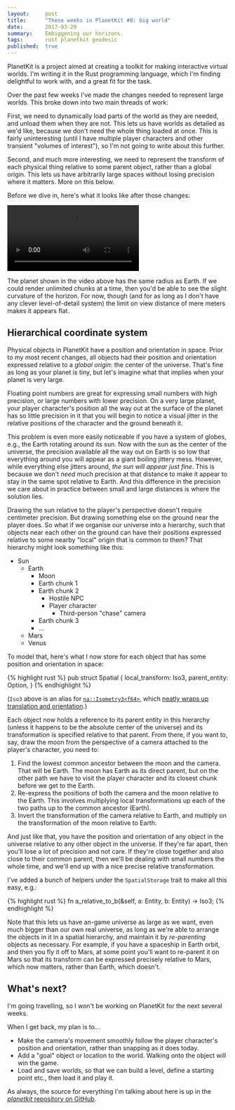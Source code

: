 ```yaml
---
layout:     post
title:      "These weeks in PlanetKit #8: big world"
date:       2017-03-29
summary:    Embiggening our horizons.
tags:       rust planetkit geodesic
published:  true
---
```


PlanetKit is a project aimed at creating a toolkit for making interactive virtual worlds. I'm writing it in the Rust programming language, which I'm finding delightful to work with, and a great fit for the task.

Over the past few weeks I've made the changes needed to represent large worlds. This broke down into two main threads of work:

First, we need to dynamically load parts of the world as they are needed, and unload them when they are not. This lets us have worlds as detailed as we'd like, because we don't need the whole thing loaded at once. This is fairly uninteresting (until I have multiple player characters and other transient "volumes of interest"), so I'm not going to write about this further.

Second, and much more interesting, we need to represent the transform of each physical thing relative to some parent object, rather than a global origin. This lets us have arbitrarily large spaces without losing precision where it matters. More on this below.

Before we dive in, here's what it looks like after those changes:

<video src="/videos/running-around2-low.mp4" autoplay loop>
    Sorry, your browser doesn't support embedded videos, but don't worry, you can <a href="/videos/running-around2-low.mp4">download it</a> and watch it with your favorite video player!
</video>

The planet shown in the video above has the same radius as Earth. If we could render unlimited chunks at a time, then you'd be able to see the slight curvature of the horizon. For now, though (and for as long as I don't have any clever level-of-detail system) the limit on view distance of mere meters makes it appears flat.


## Hierarchical coordinate system

Physical objects in PlanetKit have a position and orientation in space. Prior to my most recent changes, all objects had their position and orientation expressed relative to a _global origin_: the center of the universe. That's fine as long as your planet is tiny, but let's imagine what that implies when your planet is very large.

Floating point numbers are great for expressing small numbers with high precision, or large numbers with lower precision. On a very large planet, your player character's position all the way out at the surface of the planet has so little precision in it that you will begin to notice a visual jitter in the relative positions of the character and the ground beneath it.

This problem is even more easily noticeable if you have a system of globes, e.g., the Earth rotating around its sun. Now with the sun as the center of the universe, the precision available all the way out on Earth is so low that everything around you will appear as a giant boiling jittery mess. However, while everything else jitters around, _the sun will appear just fine_. This is because we don't _need_ much precision at that distance to make it appear to stay in the same spot relative to Earth. And this difference in the precision we care about in practice between small and large distances is where the solution lies.

Drawing the sun relative to the player's perspective doesn't require centimeter precision. But drawing something else on the ground near the player does. So what if we organise our universe into a hierarchy, such that objects near each other on the ground can have their positions expressed relative to some nearby "local" origin that is common to them? That hierarchy might look something like this:

- Sun
    - Earth
        - Moon
        - Earth chunk 1
        - Earth chunk 2
            - Hostile NPC
            - Player character
                - Third-person "chase" camera
        - Earth chunk 3
        - ...
    - Mars
    - Venus

To model that, here's what I now store for each object that has some position and orientation in space:

{% highlight rust %}
pub struct Spatial {
    local_transform: Iso3,
    parent_entity: Option<Entity>,
}
{% endhighlight %}

(`Iso3` above is an alias for [`na::Isometry3<f64>`](//nalgebra.org/rustdoc/nalgebra/geometry/type.Isometry3.html), which [neatly wraps up translation and orientation](//nalgebra.org/rustdoc/nalgebra/geometry/struct.IsometryBase.html).)

Each object now holds a reference to its parent entity in this hierarchy (unless it happens to be the absolute center of the universe) and its transformation is specified relative to that parent. From there, if you want to, say, draw the moon from the perspective of a camera attached to the player's character, you need to:

1. Find the lowest common ancestor between the moon and the camera. That will be Earth. The moon has Earth as its direct parent, but on the other path we have to visit the player character and its closest chunk before we get to the Earth.
2. Re-express the positions of both the camera and the moon relative to the Earth. This involves multiplying local transformations up each of the two paths up to the common ancestor (Earth).
3. Invert the transformation of the camera relative to Earth, and multiply on the transformation of the moon relative to Earth.

And just like that, you have the position and orientation of any object in the universe relative to any other object in the universe. If they're far apart, then you'll lose a lot of precision and not care. If they're close together and also close to their common parent, then we'll be dealing with small numbers the whole time, and we'll end up with a nice precise relative transformation.

I've added a bunch of helpers under the `SpatialStorage` trait to make all this easy, e.g.:

{% highlight rust %}
fn a_relative_to_b(&self, a: Entity, b: Entity) -> Iso3;
{% endhighlight %}

Note that this lets us have an-game universe as large as we want, even much bigger than our own real universe, as long as we're able to arrange the objects in it in a spatial hierarchy, and maintain it by _re-parenting_ objects as necessary. For example, if you have a spaceship in Earth orbit, and then you fly it off to Mars, at some point you'll want to re-parent it on Mars so that its transform can be expressed precisely relative to Mars, which now matters, rather than Earth, which doesn't.


## What's next?

I'm going travelling, so I won't be working on PlanetKit for the next several weeks.

When I get back, my plan is to...

- Make the camera's movement smoothly follow the player character's position and orientation, rather than snapping as it does today.
- Add a "goal" object or location to the world. Walking onto the object will win the game.
- Load and save worlds, so that we can build a level, define a starting point etc., then load it and play it.

As always, the source for everything I'm talking about here is up in the [_planetkit_ repository on GitHub](https://github.com/jeffparsons/planetkit).
